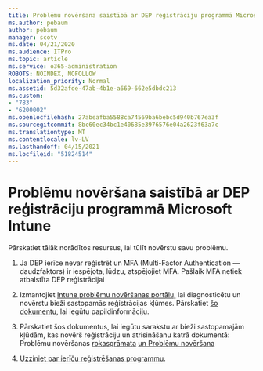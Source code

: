 ```yaml
---
title: Problēmu novēršana saistībā ar DEP reģistrāciju programmā Microsoft Intune
ms.author: pebaum
author: pebaum
manager: scotv
ms.date: 04/21/2020
ms.audience: ITPro
ms.topic: article
ms.service: o365-administration
ROBOTS: NOINDEX, NOFOLLOW
localization_priority: Normal
ms.assetid: 5d32afde-47ab-4b1e-a669-662e5dbdc213
ms.custom:
- "783"
- "6200002"
ms.openlocfilehash: 27abeafba5588ca74569ba6bebc5d940b767ea3f
ms.sourcegitcommit: 8bc60ec34bc1e40685e3976576e04a2623f63a7c
ms.translationtype: MT
ms.contentlocale: lv-LV
ms.lasthandoff: 04/15/2021
ms.locfileid: "51824514"
---
```

# <a name="troubleshoot-issues-with-dep-enrollment-in-microsoft-intune"></a>Problēmu novēršana saistībā ar DEP reģistrāciju programmā Microsoft Intune

Pārskatiet tālāk norādītos resursus, lai tūlīt novērstu savu problēmu.
  
1. Ja DEP ierīce nevar reģistrēt un MFA (Multi-Factor Authentication — daudzfaktors) ir iespējota, lūdzu, atspējojiet MFA. Pašlaik MFA netiek atbalstīta DEP reģistrācijai

2. Izmantojiet [Intune problēmu novēršanas portālu,](https://devicemanagement.microsoft.com/#blade/Microsoft_Intune_DeviceSettings/TroubleshootBlade) lai diagnosticētu un novērstu bieži sastopamās reģistrācijas kļūmes. Pārskatiet [šo dokumentu,](https://docs.microsoft.com/intune/help-desk-operators) lai iegūtu papildinformāciju.

3. Pārskatiet šos dokumentus, lai iegūtu sarakstu ar bieži sastopamajām kļūdām, kas novērš reģistrāciju un atrisināšanu katrā dokumentā: Problēmu novēršanas [rokasgrāmata](https://support.microsoft.com/help/4039809/troubleshooting-ios-device-enrollment-in-intune) [un Problēmu novēršana](https://docs.microsoft.com/troubleshoot/mem/intune/troubleshoot-device-enrollment-in-intune)

4. [Uzziniet par ierīču reģistrēšanas programmu](https://docs.microsoft.com/intune/device-enrollment-program-enroll-ios).
